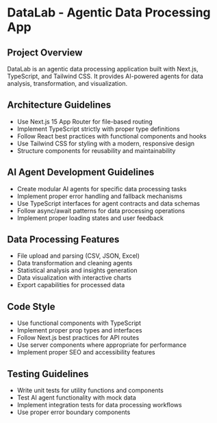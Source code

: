 # DataLab - Agentic Data Processing App

<!-- Use this file to provide workspace-specific custom instructions to Copilot. For more details, visit https://code.visualstudio.com/docs/copilot/copilot-customization#_use-a-githubcopilotinstructionsmd-file -->

## Project Overview
DataLab is an agentic data processing application built with Next.js, TypeScript, and Tailwind CSS. It provides AI-powered agents for data analysis, transformation, and visualization.

## Architecture Guidelines
- Use Next.js 15 App Router for file-based routing
- Implement TypeScript strictly with proper type definitions
- Follow React best practices with functional components and hooks
- Use Tailwind CSS for styling with a modern, responsive design
- Structure components for reusability and maintainability

## AI Agent Development Guidelines
- Create modular AI agents for specific data processing tasks
- Implement proper error handling and fallback mechanisms
- Use TypeScript interfaces for agent contracts and data schemas
- Follow async/await patterns for data processing operations
- Implement proper loading states and user feedback

## Data Processing Features
- File upload and parsing (CSV, JSON, Excel)
- Data transformation and cleaning agents
- Statistical analysis and insights generation
- Data visualization with interactive charts
- Export capabilities for processed data

## Code Style
- Use functional components with TypeScript
- Implement proper prop types and interfaces
- Follow Next.js best practices for API routes
- Use server components where appropriate for performance
- Implement proper SEO and accessibility features

## Testing Guidelines
- Write unit tests for utility functions and components
- Test AI agent functionality with mock data
- Implement integration tests for data processing workflows
- Use proper error boundary components
